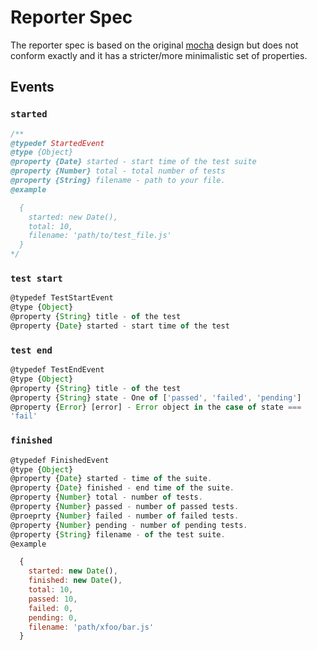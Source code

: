 # Reporter Spec

The reporter spec is based on the original [mocha](https://github.com/visionmedia/mocha/tree/master/lib/reporters) design but does not conform exactly and it has a stricter/more minimalistic set of properties.

## Events

### `started`

```js
/**
@typedef StartedEvent
@type {Object}
@property {Date} started - start time of the test suite
@property {Number} total - total number of tests
@property {String} filename - path to your file.
@example

  {
    started: new Date(),
    total: 10,
    filename: 'path/to/test_file.js'
  }
*/
```

### `test start`

```js
@typedef TestStartEvent
@type {Object}
@property {String} title - of the test
@property {Date} started - start time of the test
```

### `test end`

```js
@typedef TestEndEvent
@type {Object}
@property {String} title - of the test
@property {String} state - One of ['passed', 'failed', 'pending']
@property {Error} [error] - Error object in the case of state ===
'fail'
```

### `finished`

```js
@typedef FinishedEvent
@type {Object}
@property {Date} started - time of the suite.
@property {Date} finished - end time of the suite.
@property {Number} total - number of tests.
@property {Number} passed - number of passed tests.
@proeprty {Number} failed - number of failed tests.
@property {Number} pending - number of pending tests.
@property {String} filename - of the test suite.
@example

  {
    started: new Date(),
    finished: new Date(),
    total: 10,
    passed: 10,
    failed: 0,
    pending: 0,
    filename: 'path/xfoo/bar.js'
  }

```
